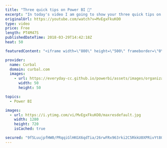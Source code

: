 ```yaml
---
title: "Three quick tips on Power BI 💨"
excerpt: "In today's video I am going to show your three quick tips on how to work faster and better in Power BI.  The tips are: 1. Align your visuals in all directions with a few clicks 2. Remove (blank) from dynamic titles  3. How to document your measures and columns for your users.  Easy tips that will make"
originalUrl: https://youtube.com/watch?v=MvEgxFkuKO0
type: video
price: Free
length: PT4M47S
publishedDateTime: 2018-03-29T14:42:18Z
heat: 50

featuredContent: "<iframe width=\"800\" height=\"500\" frameborder=\"0\" src=\"https://www.youtube.com/embed/MvEgxFkuKO0\" allow=\"accelerometer; autoplay; encrypted-media; gyroscope; picture-in-picture\" allowfullscreen></iframe>"

provider:
  name: Curbal
  domain: curbal.com
  images:
    - url: https://everyday-cc.github.io/powerbi/assets/images/organizations/curbal.com-50x50.jpg
      width: 50
      height: 50

topics:
  - Power BI

images:
  - url: https://i.ytimg.com/vi/MvEgxFkuKO0/maxresdefault.jpg
    width: 1280
    height: 720
    isCached: true

secured: "9f5LuujpfHW0/PRqqiGlHKGX6qdTia/26rwFRx963rki2C5RkkU0XPRivYt8GqS5+ZTK5whxbXVUvxoBJOuLHrrf7EwKR511ogbWTllQYdmaO/ANLPD9mW57tluKfXxIEa8OWbvhZPKz3vAhpZerWrd+CzSYLSyTB8EA2gO/dci0EZ3soGXC46bVkEnrzdUa8GsMD2KLk1Isoz0Q2erg71rBb9P0hsuhJ6VFNoER07p1bJkP0waPF8gJPIwAZDA6XDjljt0kQJaoptUmFdU4utaqNWU3MBNJ8b/Xxns7AmIBBH5MgASulnbfrVfaCqnRdZCDoHu5ppPzuqzvkc/Riae6j7Y9lOCMtS6aN42BF73zASlQOVZGfr007Sjnu4XsoDLyb6eanzKWweVlFc8Dr6NAKvtjRd8e/5+tYsoSZjc=;3jGrmEw1Vindfg9mjtuFoA=="
---
```



